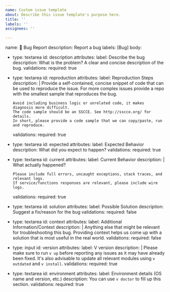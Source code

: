 ```yaml
---
name: Custom issue template
about: Describe this issue template's purpose here.
title: ''
labels: ''
assignees: ''

---
```


name: 🐛 Bug Report
description: Report a bug
labels: [Bug]
body:
  - type: textarea
    id: description
    attributes:
      label: Describe the bug
      description: What is the problem? A clear and concise description of the bug.
    validations:
      required: true

  - type: textarea
    id: reproduction
    attributes:
      label: Reproduction Steps
      description: |
        Provide a self-contained, concise snippet of code that can be used to reproduce the issue.
        For more complex issues provide a repo with the smallest sample that reproduces the bug.

        Avoid including business logic or unrelated code, it makes diagnosis more difficult.
        The code sample should be an SSCCE. See http://sscce.org/ for details.
        In short, please provide a code sample that we can copy/paste, run and reproduce.
    validations:
      required: true

  - type: textarea
    id: expected
    attributes:
      label: Expected Behavior
      description: What did you expect to happen?
    validations:
      required: true

  - type: textarea
    id: current
    attributes:
      label: Current Behavior
      description: |
        What actually happened?

        Please include full errors, uncaught exceptions, stack traces, and relevant logs.
        If service/functions responses are relevant, please include wire logs.
    validations:
      required: true

  - type: textarea
    id: solution
    attributes:
      label: Possible Solution
      description: Suggest a fix/reason for the bug
    validations:
      required: false

  - type: textarea
    id: context
    attributes:
      label: Additional Information/Context
      description: |
        Anything else that might be relevant for troubleshooting this bug.
        Providing context helps us come up with a solution that is most useful in the real world.
    validations:
      required: false

  - type: input
    id: version
    attributes:
      label: V version
      description: |
        Please make sure to run `v up` before reporting any issues as it may have already been fixed.
        It's also advisable to update all relevant modules using `v outdated` and `v install`.
    validations:
      required: true

  - type: textarea
    id: environment
    attributes:
      label: Environment details (OS name and version, etc.)
      description: You can use `v doctor` to fill up this section.
    validations:
      required: true
